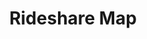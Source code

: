 ---
title: "Rideshare Map"
layout: picture
picture: "/assets/day-trip-seattle-2022/dtpnw_2022_mk_map_rideshare_1080x1350_r01.png"
tags:
  - Day Trip Seattle 2022
---